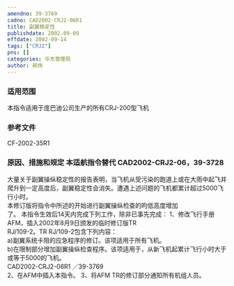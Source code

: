 ```yaml
---
amendno: 39-3769  
cadno: CAD2002-CRJ2-06R1  
title: 副翼稳定性  
publishdate: 2002-09-09  
effdate: 2002-09-14  
tags: ["CRJ2"]  
pns: []  
categories: 华东管理局  
author: 郝炜  
---
```

  
### 适用范围  
本指令适用于庞巴迪公司生产的所有CRJ-200型飞机  
  
<!--more-->  
### 参考文件  
CF-2002-35R1  
  
### 原因、措施和规定 本适航指令替代 CAD2002-CRJ2-06，39-3728  
大量关于副翼操纵稳定性的报告表明，当飞机从受污染的跑道上或在大雨中起飞并爬升到一定高度后，副翼稳定性会消失。遭遇上述问题的飞机都累计超过5000飞行小时。  
    本修订版将指令中所述的开始进行副翼操纵检查的昀低高度增加  
了。     本指令生效后14天内完成下列工作，除非已事先完成： 1、修改飞行手册AFM，插入2002年8月9日颁发的临时修订版TR  
RJ/109-2。TR RJ/109-2包含下列内容：  
       a)副翼系统卡阻的应急程序的修订。该项适用于所有飞机。  
       b)在限制部分增加副翼操纵检查程序。该项适用于，从新飞机起累计飞行小时大于或等于5000的飞机。  
 CAD2002-CRJ2-06R1 ／39-3769  
2、在AFM中插入本指令。 3、将AFM TR的修订部分通知所有机组人员。  
